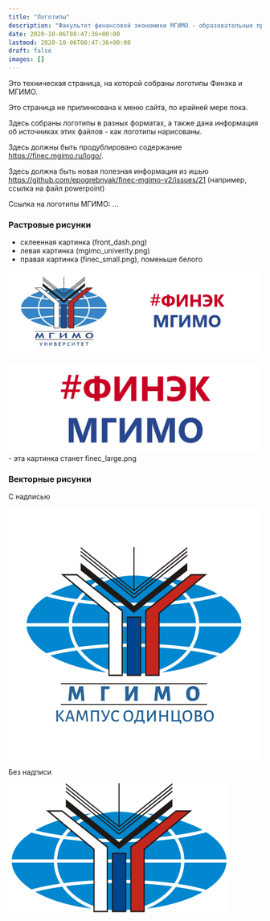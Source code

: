 ```yaml
---
title: "Логотипы"
description: "Факультет финансовой экономики МГИМО - образовательные программы по экономике, менеджменту и бизнес-информатике на собственном кампусе в Одинцово."
date: 2020-10-06T08:47:36+00:00
lastmod: 2020-10-06T08:47:36+00:00
draft: false
images: []
---
```


Это техническая страница, на которой собраны логотипы Финэка и МГИМО.

Это страница не прилинкована к меню сайта, по крайней мере пока.

Здесь собраны логотипы в разных форматах, а также дана информация об источниках
этих файлов - как логотипы нарисованы.

Здесь должны быть продублировано содержание https://finec.mgimo.ru/logo/.

Здесь должна быть новая полезная информация из ишью
https://github.com/epogrebnyak/finec-mgimo-v2/issues/21 (например, ссылка на файл powerpoint)

Ссылка на логотипы МГИМО: ...

### Растровые рисунки

- склеенная картинка (front_dash.png)
- левая картинка (mgimo_univerity.png)
- правая картинка (finec_small.png), поменьше белого

![Логотип ФИНЭК МГИМО Одинцово](front_dash.png)

![Логотип ФИНЭК МГИМО Одинцово](finec.png) - эта картинка станет finec_large.png

### Векторные рисунки

C надписью

![Логотип ФИНЭК МГИМО Одинцово](vector-caption.svg)

Без надписи

![Логотип ФИНЭК МГИМО Одинцово](vector.svg)
